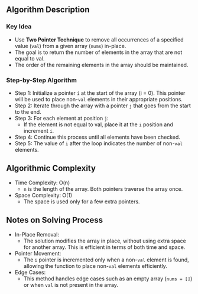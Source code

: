 ## Algorithm Description
### Key Idea
- Use **Two Pointer Technique** to remove all occurrences of a specified value (```val```) from a given array (```nums```) in-place.
- The goal is to return the number of elements in the array that are not equal to val.
- The order of the remaining elements in the array should be maintained.

### Step-by-Step Algorithm
- Step 1: Initialize a pointer ```i``` at the start of the array (i = 0). This pointer will be used to place non-```val``` elements in their appropriate positions.
- Step 2: Iterate through the array with a pointer ```j``` that goes from the start to the end.
- Step 3: For each element at position ```j```:
  - If the element is not equal to val, place it at the ```i``` position and increment ```i```.
- Step 4: Continue this process until all elements have been checked.
- Step 5: The value of ```i``` after the loop indicates the number of non-```val``` elements.

## Algorithmic Complexity
- Time Complexity: O(n)
  - ```n``` is the length of the array. Both pointers traverse the array once.
- Space Complexity: O(1)
  - The space is used only for a few extra pointers.

## Notes on Solving Process
- In-Place Removal:
  - The solution modifies the array in place, without using extra space for another array. This is efficient in terms of both time and space.
- Pointer Movement:
  - The ```i``` pointer is incremented only when a non-```val``` element is found, allowing the function to place non-```val``` elements efficiently.
- Edge Cases:
  - This method handles edge cases such as an empty array (```nums = []```) or when ```val``` is not present in the array.